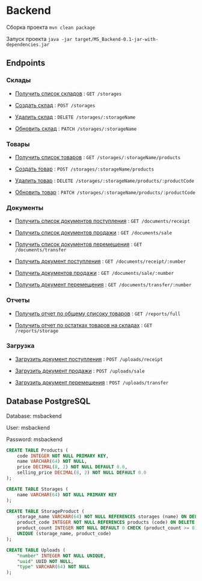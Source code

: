 # Backend

Сборка проекта `mvn clean package`

Запуск проекта `java -jar target/MS_Backend-0.1-jar-with-dependencies.jar`

## Endpoints

### Склады

* [Получить список складов](docs/storages/get.md) : `GET /storages`

* [Создать склад](docs/storages/post.md) : `POST /storages`

* [Удалить склад](docs/storages/storageName/delete.md) : `DELETE /storages/:storageName`

* [Обновить склад](docs/storages/storageName/patch.md) : `PATCH /storages/:storageName`

### Товары

* [Получить список товаров](docs/storages/storageName/products/get.md) : `GET /storages/:storageName/products`

* [Создать товар](docs/storages/storageName/products/post.md) : `POST /storages/:storageName/products`

* [Удалить товар](docs/storages/storageName/products/productCode/delete.md) : `DELETE /storages/:storageName/products/:productCode`

* [Обновить товар](docs/storages/storageName/products/productCode/patch.md) : `PATCH /storages/:storageName/products/:productCode`

### Документы

* [Получить список документов поступления](docs/documents/receipt/get.md) : `GET /documents/receipt`

* [Получить список документов продажи](docs/documents/sale/get.md) : `GET /documents/sale`

* [Получить список документов перемещения](docs/documents/transfer/get.md) : `GET /documents/transfer`

* [Получить документ поступления](docs/documents/receipt/number/get.md) : `GET /documents/receipt/:number`

* [Получить документов продажи](docs/documents/sale/number/get.md) : `GET /documents/sale/:number`

* [Получить документ перемещения](docs/documents/transfer/number/get.md) : `GET /documents/transfer/:number`

### Отчеты

* [Получить отчет по общему списоку товаров](docs/reports/full/get.md) : `GET /reports/full`

* [Получить отчет по остатках товаров на складах](docs/reports/storage/get.md) : `GET /reports/storage`

### Загрузка

* [Загрузить документ поступления](docs/uploads/receipt/post.md) : `POST /uploads/receipt`

* [Загрузить документ продажи](docs/uploads/sale/post.md) : `POST /uploads/sale`

* [Загрузить документ перемещения](docs/uploads/transfer/post.md) : `POST /uploads/transfer`

## Database PostgreSQL

Database: msbackend

User: msbackend

Password: msbackend

```sql
CREATE TABLE Products (
	code INTEGER NOT NULL PRIMARY KEY,
	name VARCHAR(64) NOT NULL,
	price DECIMAL(8, 2) NOT NULL DEFAULT 0.0,
	selling_price DECIMAL(8, 2) NOT NULL DEFAULT 0.0
);

CREATE TABLE Storages (
	name VARCHAR(64) NOT NULL PRIMARY KEY
);

CREATE TABLE StorageProduct (
	storage_name VARCHAR(64) NOT NULL REFERENCES storages (name) ON DELETE CASCADE ON UPDATE CASCADE,
	product_code INTEGER NOT NULL REFERENCES products (code) ON DELETE CASCADE ON UPDATE CASCADE,
	product_count INTEGER NOT NULL DEFAULT 0 CHECK (product_count >= 0),
	UNIQUE (storage_name, product_code)
);

CREATE TABLE Uploads (
	"number" INTEGER NOT NULL UNIQUE,
	"uuid" UUID NOT NULL,
	"type" VARCHAR(64) NOT NULL
);
```
